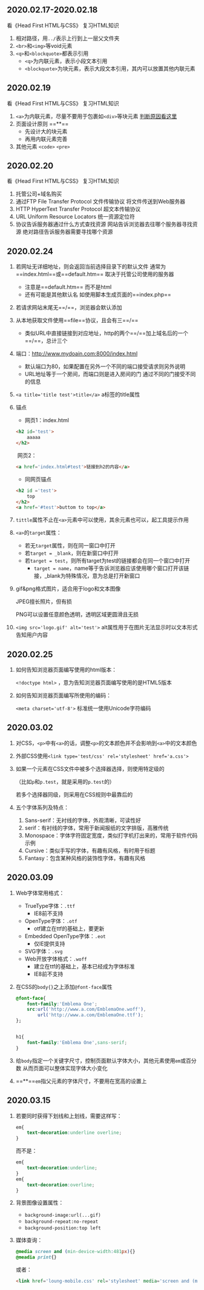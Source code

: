 ## 2020.02.17-2020.02.18

看《Head First HTML与CSS》 复习HTML知识

1. 相对路径，用`../`表示上行到上一层父文件夹
2. `<br>`和`<img>`等void元素
3. `<q>`和`<blockquote>`都表示引用
   + `<q>`为内联元素，表示小段文本引用
   + `<blockquote>`为块元素，表示大段文本引用，其内可以放置其他内联元素

## 2020.02.19

看《Head First HTML与CSS》 复习HTML知识

1. `<a>`为内联元素，尽量不要用于包裹如`<div>`等块元素 [判断原因看这里](https://www.zhihu.com/question/34952563?sort=created)
2. 页面设计原则 ==**==
   + 先设计大的块元素
   + 再用内联元素完善
3. 其他元素 `<code>` `<pre>`

## 2020.02.20

看《Head First HTML与CSS》 复习HTML知识

1. 托管公司+域名购买
2. 通过FTP  File Transfer Protocol   文件传输协议  将文件传送到Web服务器 
3. HTTP   HyperText Transfer Protocol   超文本传输协议
4. URL    Uniform Resource Locators   统一资源定位符
5. 协议告诉服务器通过什么方式查找资源    网站告诉浏览器去往哪个服务器寻找资源    绝对路径告诉服务器需要寻找哪个资源

## 2020.02.24

1. 若网址无详细地址，则会返回当前选择目录下的默认文件  通常为==index.html==或==default.htm== 取决于托管公司使用的服务器
   + 注意是==default.htm== 而不是html
   + 还有可能是其他默认名 如使用脚本生成页面的==index.php==
   
2. 若请求网站末尾无==/==，浏览器会默认添加

3. 从本地获取文件使用==file==协议，且会有三==/== 
   
   + 类似URL中直接链接到对应地址，http的两个==/==加上域名后的一个==/==，总计三个
   
4. 端口：http://www.mydoain.com:8000/index.html
   + 默认端口为80，如果配置在另外一个不同的端口接受请求则另外说明
   + URL地址等于一个房间，而端口则是进入房间的门 通过不同的门接受不同的信息

5. `<a title='title test'>title</a>` a标签的title属性

6. 锚点

   + 网页1：index.html

   ```html
   <h2 id='test'>
       aaaaa
   </h2>
   ```

   ​	网页2：

   ```html
   <a href='index.html#test'>链接到h2的内容</a>
   ```
   
   + 同网页锚点
   
   ```html
   <h2 id ='test'>
       top
   </h2>
   <a href='#test'>buttom to top</a>
   ```
   
7. `tittle`属性不止在`<a>`元素中可以使用，其余元素也可以，起工具提示作用

8. `<a>`的`target`属性：
   + 若无`target`属性，则在同一窗口中打开
   + 若`target = _blank`，则在新窗口中打开
   + 若`target = test`，则所有target为test的链接都会在同一个窗口中打开
     + `target = name`，name等于告诉浏览器应该使用哪个窗口打开该链接，_blank为特殊情况，意为总是打开新窗口

9. gif&png格式图片，适合用于logo和文本图像

   JPEG擅长照片，但有损

   PNG可以设置任意颜色透明，透明区域更圆滑且无损

10. `<img src='logo.gif' alt='test'>` alt属性用于在图片无法显示时以文本形式告知用户内容

## 2020.02.25

1. 如何告知浏览器页面编写使用的html版本：

   `<!doctype html>` ，意为告知浏览器页面编写使用的是HTML5版本
   
2. 如何告知浏览器页面编写所使用的编码：

   `<meta charset='utf-8'>` 标准统一使用Unicode字符编码



## 2020.03.02

1. 对CSS，`<p>`中有`<a>`的话，调整`<p>`的文本颜色并不会影响到`<a>`中的文本颜色

2. 外部CSS使用`<link type='test/css' rel='stylesheet' href='a.css'>`

3. 如果一个元素在CSS文件中被多个选择器选择，则使用特定级的

   （比如`p`和`p.test`，就是采用的`p.test`的）

   若多个选择器同级，则采用在CSS规则中最靠后的

4. 五个字体系列及特点：

   1. Sans-serif：无衬线的字体，外观清晰，可读性好
   2. serif：有衬线的字体，常用于新闻报纸的文字排版，高雅传统
   3. Monospace：字体字符固定宽度，类似打字机打出来的，常用于软件代码示例
   4.  Cursive：类似手写的字体，有趣有风格，有时用于标题
   5. Fantasy：包含某种风格的装饰性字体，有趣有风格

## 2020.03.09

1. Web字体常用格式：
   + TrueType字体：`.ttf`
     + IE8前不支持
   + OpenType字体：`.otf`
     + otf建立在ttf的基础上，要更新
   + Embedded OpenType字体：`.eot`
     + 仅IE提供支持
   + SVG字体：`.svg`
   + Web开放字体格式：`.woff`
     + 建立在ttf的基础上，基本已经成为字体标准
     + IE8前不支持

2. 在CSS的`body{}`之上添加`@font-face`属性

   ```css
   @font-face{
       font-family:'Emblema One';
       src:url('http://www.a.com/EmblemaOne.woff'),
           url('http://www.a.com/EmblemaOne.ttf');
   };
   
   
   h1{
       font-family:'Emblema One',sans-serif;
   }
   ```

3. 给`body`指定一个关键字尺寸，控制页面默认字体大小，其他元素使用`em`或百分数   从而页面可以整体实现字体大小变化

4. ==**==`em`指父元素的字体尺寸，不要用在宽高的设置上

## 2020.03.15

1. 若要同时获得下划线和上划线，需要这样写：

   ```css
   em{
       text-decoration:underline overline;
   }
   ```

   而不是：

   ```css
   em{
       text-decoration:underline;
   }
   em{
       text-decoration:overline;
   }
   ```

2. 背景图像设置属性：

   + `background-image:url(...gif)`
   + `background-repeat:no-repeat`
   + `background-position:top left`

3. 媒体查询：

   ```css
   @media screen and (min-device-width:481px){}
   @meadia print{}
   ```

   或者：

   ```html
   <link href='loung-mobile.css' rel='stylesheet' media='screen and (max-device-width:480px)'>
   ```

   

















